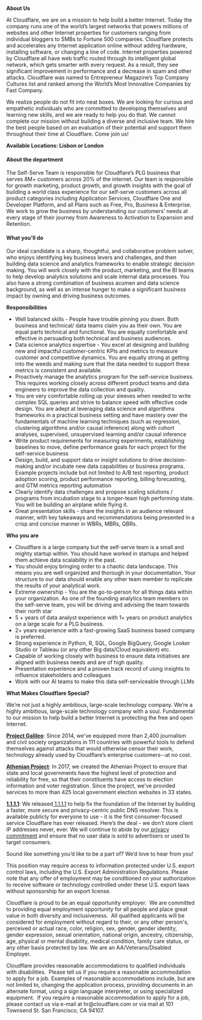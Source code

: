 <div class="content-intro">
	<div><strong>About Us</strong></div>
	<div>
		<p>At Cloudflare, we are on a mission to help build a better Internet. Today the company runs one of the world’s largest networks that powers millions of websites and other Internet properties for customers ranging from individual bloggers to SMBs to Fortune 500 companies. Cloudflare protects and accelerates any Internet application online without adding hardware, installing software, or changing a line of code. Internet properties powered by Cloudflare all have web traffic routed through its intelligent global network, which gets smarter with every request. As a result, they see significant improvement in performance and a decrease in spam and other attacks. Cloudflare was named to Entrepreneur Magazine’s Top Company Cultures list and ranked among the World’s Most Innovative Companies by Fast Company.&nbsp;</p>
		<p><span style="font-weight: 400;">We realize people do not fit into neat boxes. We are looking for curious and empathetic individuals who are committed to developing themselves and learning new skills, and we are ready to help you do that. We cannot complete our mission without building a diverse and inclusive team. We hire the best people based on an evaluation of their potential and support them throughout their time at Cloudflare. Come join us!&nbsp;</span></p>
	</div>
</div>
<p><strong>Available Locations: Lisbon or London</strong></p>
<h4><strong>About the department</strong></h4>
<p>The Self-Serve Team is responsible for Cloudflare’s PLG business that serves 8M+ customers across 20% of the internet. Our team is responsible for growth marketing, product growth, and growth insights with the goal of building a world class experience for our self-serve customers across all product categories including Application Services, Cloudflare One and Developer Platform, and all Plans such as Free, Pro, Business &amp; Enterprise. We work to grow the business by understanding our customers’ needs at every stage of their journey from Awareness to Activation to Expansion and Retention.&nbsp;</p>
<h4><strong>What you'll do</strong></h4>
<p>Our ideal candidate is a sharp, thoughtful, and collaborative problem solver, who enjoys identifying key business levers and challenges, and then building data science and analytics frameworks to enable strategic decision making. You will work closely with the product, marketing, and the BI teams to help develop analytics solutions and scale internal data processes. You also have a strong combination of business acumen and data science background, as well as an intense hunger to make a significant business impact by owning and driving business outcomes.</p>
<p><strong>Responsibilities</strong></p>
<ul>
	<li>Well balanced skills - People have trouble pinning you down. Both business and technical/ data teams claim you as their own. You are equal parts technical and functional. You are equally comfortable and effective in persuading both technical and business audiences.</li>
	<li>Data science analytics expertise - You excel at designing and building new and impactful customer-centric KPIs and metrics to measure customer and competitive dynamics. You are equally strong at getting into the weeds and making sure that the data needed to support these metrics is consistent and available.&nbsp;</li>
	<li>Proactively manage the analytics program for the self-service business. This requires working closely across different product teams and data engineers to improve the data collection and quality.&nbsp;</li>
	<li>You are very comfortable rolling up your sleeves when needed to write complex SQL queries and strive to balance speed with effective code design. You are adept at leveraging data science and algorithms frameworks in a practical business setting and have mastery over the fundamentals of machine learning techniques (such as regression, clustering algorithms and/or causal inference) along with cohort analyses, supervised, unsupervised learning and/or causal inference</li>
	<li>Write product requirements for measuring experiments, establishing baselines to move, define performance goals for each project for the self-service business</li>
	<li>Design, build, and support data or insight solutions to drive decision-making and/or incubate new data capabilities or business programs. Example projects include but not limited to A/B test reporting, product adoption scoring, product performance reporting, billing forecasting, and GTM metrics reporting automation</li>
	<li>Clearly identify data challenges and propose scaling solutions / programs from incubation stage to a longer-team high performing state. You will be building an airplane while flying it.</li>
	<li>Great presentation skills - share the insights in an audience relevant manner, with key takeaways and recommendations being presented in a crisp and concise manner in WBRs, MBRs, QBRs.&nbsp;</li>
</ul>
<p><strong>Who you are</strong></p>
<ul>
	<li>Cloudflare is a large company but the self-serve team is a small and mighty startup within. You should have worked in startups and helped them achieve data scalability in the past.</li>
	<li>You should enjoy bringing order to a chaotic data landscape. This means you are well organized and thorough in your documentation. Your structure to our data should enable any other team member to replicate the results of your analytical work.</li>
	<li>Extreme ownership - You are the go-to-person for all things data within your organization. As one of the founding analytics team members on the self-serve team, you will be driving and advising the team towards their north star</li>
	<li>5 + years of data analyst experience with 1+ years on product analytics on a large scale for a PLG business.</li>
	<li>2+ years experience with a fast-growing SaaS business based company is preferred.</li>
	<li>Strong experience in Python, R, SQL, Google BigQuery, Google Looker Studio or Tableau (or any other Big data/Cloud equivalent) etc.</li>
	<li>Capable of working closely with business to ensure data initiatives are aligned with business needs and are of high quality.</li>
	<li>Presentation experience and a proven track record of using insights to influence stakeholders and colleagues</li>
	<li>Work with our AI teams to make this data self-serviceable through LLMs</li>
</ul>
<div class="content-conclusion">
	<p><strong>What Makes Cloudflare Special?</strong></p>
	<p><span style="font-weight: 400;">We’re not just a highly ambitious, large-scale technology company. We’re a highly ambitious, large-scale technology company with a soul. Fundamental to our mission to help build a better Internet is protecting the free and open Internet.</span></p>
	<p><a href="https://blog.cloudflare.com/protecting-free-expression-online/"><strong>Project Galileo</strong></a><span style="font-weight: 400;">: Since 2014, we've equipped more than 2,400 journalism and civil society organizations in 111 countries with powerful tools to defend themselves against attacks that would otherwise censor their work, technology already used by Cloudflare’s enterprise customers--at no cost.</span></p>
	<p><strong><a href="https://www.cloudflare.com/athenian/">Athenian Project</a></strong><span style="font-weight: 400;">: In 2017, we created the Athenian Project to ensure that state and local governments have the highest level of protection and reliability for free, so that their constituents have access to election information and voter registration. Since the project, we've provided services to more than 425 local government election websites in 33 states.</span></p>
	<p><a href="https://1.1.1.1/"><strong>1.1.1.1</strong></a><span style="font-weight: 400;">: We released</span><a href="https://1.1.1.1/"> <span style="font-weight: 400;">1.1.1.1</span></a><span style="font-weight: 400;"> to help fix the foundation of the Internet by building a faster, more secure and privacy-centric public DNS resolver. This is available publicly for everyone to use - it is the first consumer-focused service Cloudflare has ever released. Here’s the deal - we don’t store client IP addresses never, ever. We will continue to abide by our</span><a href="https://developers.cloudflare.com/1.1.1.1/privacy/public-dns-resolver"> privacy commitment</a><span style="font-weight: 400;"> and ensure that no user data is sold to advertisers or used to target consumers.</span></p>
	<p><span style="font-weight: 400;">Sound like something you’d like to be a part of? We’d love to hear from you!</span></p>
	<p><span style="font-weight: 400;">This position may require access to information protected under U.S. export control laws, including the U.S. Export Administration Regulations. Please note that any offer of employment may be conditioned on your authorization to receive software or technology controlled under these U.S. export laws without sponsorship for an export license.</span></p>
	<p><span style="font-weight: 400;">Cloudflare is proud to be an equal opportunity employer. &nbsp;We are committed to providing equal employment opportunity for all people and place great value in both diversity and inclusiveness. &nbsp;All qualified applicants will be considered for employment without regard to their, or any other person's, perceived or actual</span> <span style="font-weight: 400;">race, color, religion, sex, gender, gender identity, gender expression, sexual orientation, national origin, ancestry, citizenship, age, physical or mental disability, medical condition, family care status, or any other basis protected by law. </span><span style="font-weight: 400;">We are an AA/Veterans/Disabled Employer.</span></p>
	<p><span style="font-weight: 400;">Cloudflare provides reasonable accommodations to qualified individuals with disabilities. &nbsp;Please tell us if you require a reasonable accommodation to apply for a job. Examples of reasonable accommodations include, but are not limited to, changing the application process, providing documents in an alternate format, using a sign language interpreter, or using specialized equipment. &nbsp;If you require a reasonable accommodation to apply for a job, please contact us via e-mail at </span><span style="font-weight: 400;">hr@cloudflare.com</span><span style="font-weight: 400;"> or via mail at 101 Townsend St. San Francisco, CA 94107.</span></p>
</div>